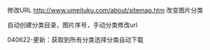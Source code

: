 修改URL
http://www.umeituku.com/about/sitemap.htm
改变图片分类

自动创建分类目录，图片序号，手动分类修改url


040622-更新：获取到所有分类选择分类自动下载
